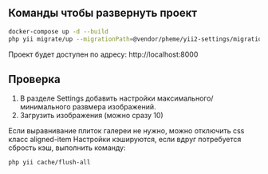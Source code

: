 ## Команды чтобы развернуть проект
```bash
docker-compose up -d --build
php yii migrate/up --migrationPath=@vendor/pheme/yii2-settings/migrations # в php контейнере
```
Проект будет доступен по адресу: http://localhost:8000

## Проверка
1. В разделе Settings добавить настройки максимального/минимального развмера изображений.
2. Загрузить изображения (можно сразу 10)

Если выравнивание плиток галереи не нужно, можно отключить css класс aligned-item
Настройки кэшируются, если вдруг потребуется сбрость кэш, выполнить команду:
```bash
php yii cache/flush-all
```
